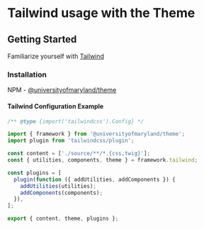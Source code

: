 # Tailwind usage with the Theme

## Getting Started

Familiarize yourself with [Tailwind](https://tailwindcss.com/)

### Installation

NPM - [@universityofmaryland/theme](https://www.npmjs.com/package/@universityofmaryland/theme)

#### Tailwind Configuration Example

```js
/** @type {import('tailwindcss').Config} */

import { framework } from '@universityofmaryland/theme';
import plugin from 'tailwindcss/plugin';

const content = ['./source/**/*.{css,twig}'];
const { utilities, components, theme } = framework.tailwind;

const plugins = [
  plugin(function ({ addUtilities, addComponents }) {
    addUtilities(utilities);
    addComponents(components);
  }),
];

export { content, theme, plugins };
```
